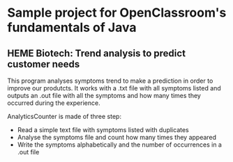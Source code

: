 # Sample project for OpenClassroom's fundamentals of Java

## HEME Biotech: Trend analysis to predict customer needs

This program analyses symptoms trend to make a prediction in order to improve our produtcts.
It works with a .txt file with all symptoms listed and outputs an .out file with all the symptoms and how many times they occurred during the experience.

AnalyticsCounter is made of three step:
 - Read a simple text file with symptoms listed with duplicates
 - Analyse the symptoms file and count how many times they appeared
 - Write the symptoms alphabetically and the number of occurrences in a .out file
 
 